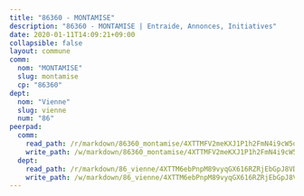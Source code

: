 ```yaml
---
title: "86360 - MONTAMISE"
description: "86360 - MONTAMISE | Entraide, Annonces, Initiatives"
date: 2020-01-11T14:09:21+09:00
collapsible: false
layout: commune
comm:
  nom: "MONTAMISE"
  slug: montamise
  cp: "86360"
dept:
  nom: "Vienne"
  slug: vienne
  num: "86"
peerpad:
  comm:
    read_path: /r/markdown/86360_montamise/4XTTMFV2meKXJ1P1h2FmN4i9cW5oNdUgygZmAMFe5NH18wNGX
    write_path: /w/markdown/86360_montamise/4XTTMFV2meKXJ1P1h2FmN4i9cW5oNdUgygZmAMFe5NH18wNGX-K3TgU43Gria58eeGsorzo496o5JpzHExA1Vgbd8HYeuyjyGUTfVJraEmCy6CXsJzzj3BmEVdCmYqoX7PM2toFDKn7PnBBg3rALvpKF9ixLMthhuowdGRfBHV9V23A9UsjbfbypvT
  dept:
    read_path: /r/markdown/86_vienne/4XTTM6ebPnpM89vyqGX616RZRjEbGpJ8VDNVdSCrMHCb86ALN
    write_path: /w/markdown/86_vienne/4XTTM6ebPnpM89vyqGX616RZRjEbGpJ8VDNVdSCrMHCb86ALN-K3TgUEmU2PzobkNvYrNtR4DXtgm1qYeknzdEZmszmUFpRSMDjV62q8xZv1nUQEJqGnnT9H399N9TnzZMyT3rgAM3pHPbqGxVD33vWNzCSkbf2kxHwBfenpixiJuwbWaCBERwmNeA
---
```


